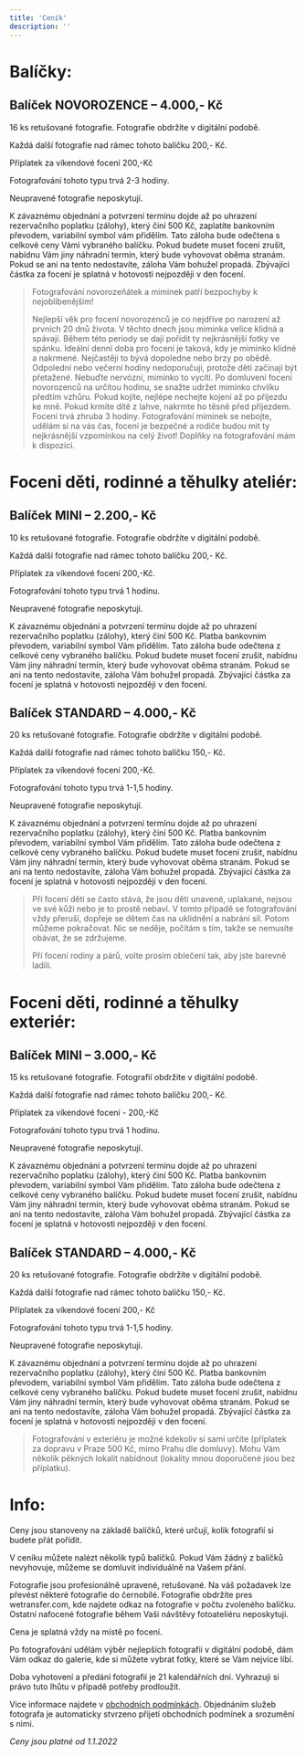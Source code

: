 ```yaml
---
title: 'Ceník'
description: ''
---
```


# Balíčky:

## Balíček NOVOROZENCE – 4.000,- Kč

16 ks retušované fotografie. Fotografie obdržíte v digitální podobě.

Každá další fotografie nad rámec tohoto balíčku 200,- Kč.

Příplatek za víkendové focení 200,-Kč

Fotografování tohoto typu trvá 2-3 hodiny.

Neupravené fotografie neposkytují.

K závaznému objednání a potvrzení termínu dojde až po uhrazení rezervačního poplatku (zálohy), který činí 500 Kč, zaplatíte bankovním převodem, variabilní symbol vám přidělím. Tato záloha bude odečtena s celkové ceny Vámi vybraného balíčku. Pokud budete muset foceni zrušit, nabídnu Vám jiny náhradní termín, který bude vyhovovat oběma stranám. Pokud se ani na tento nedostavíte, záloha Vám bohužel propadá. Zbývající částka za focení je splatná v hotovosti nejpozději v den focení.

> Fotografování novorozeňátek a miminek patří bezpochyby k nejoblíbenějším!
>
> Nejlepší věk pro focení novorozenců je co nejdříve po narození až prvních 20 dnů života. V těchto dnech jsou miminka velice klidná a spávají. Během této periody se dají pořídit ty nejkrásnější fotky ve spánku. Ideální denní doba pro focení je taková, kdy je miminko klidné a nakrmené. Nejčastěji to bývá dopoledne nebo brzy po obědě. Odpolední nebo večerní hodiny nedoporučuji, protože děti začínají být přetažené. Nebuďte nervózní, miminko to vycítí. Po domluvení focení novorozenců na určitou hodinu, se snažte udržet miminko chvilku předtím vzhůru. Pokud kojíte, nejlépe nechejte kojení až po příjezdu ke mně. Pokud krmíte dítě z lahve, nakrmte ho těsně před příjezdem. Focení trvá zhruba 3 hodiny. Fotografování miminek se nebojte, udělám si na vás čas, focení je bezpečné a rodiče budou mit ty nejkrásnější vzpomínkou na celý život! Doplňky na fotografování mám k dispozici.

# **Foceni děti, rodinné a těhulky ateliér:**

## Balíček MINI – 2.200,- Kč

10 ks retušované fotografie. Fotografie obdržíte v digitální podobě.

Každá další fotografie nad rámec tohoto balíčku 200,- Kč.

Příplatek za víkendové focení 200,-Kč.

Fotografování tohoto typu trvá 1 hodinu.

Neupravené fotografie neposkytují.

K závaznému objednání a potvrzení termínu dojde až po uhrazení rezervačního poplatku (zálohy), který činí 500 Kč. Platba bankovním převodem, variabilní symbol Vám přidělím. Tato záloha bude odečtena z celkové ceny vybraného balíčku. Pokud budete muset focení zrušit, nabídnu Vám jiny náhradní termín, který bude vyhovovat oběma stranám. Pokud se ani na tento nedostavíte, záloha Vám bohužel propadá. Zbývající částka za focení je splatná v hotovosti nejpozději v den focení.

## Balíček STANDARD – 4.000,- Kč

20 ks retušované fotografie. Fotografie obdržíte v digitální podobě.

Každá další fotografie nad rámec tohoto balíčku 150,- Kč.

Příplatek za víkendové focení 200,-Kč.

Fotografování tohoto typu trvá 1-1,5 hodiny.

Neupravené fotografie neposkytují.

K závaznému objednání a potvrzení termínu dojde až po uhrazení rezervačního poplatku (zálohy), který činí 500 Kč. Platba bankovním převodem, variabilní symbol Vám přidělím. Tato záloha bude odečtena z celkové ceny vybraného balíčku. Pokud budete muset focení zrušit, nabídnu Vám jiny náhradní termín, který bude vyhovovat oběma stranám. Pokud se ani na tento nedostavíte, záloha Vám bohužel propadá. Zbývající částka za focení je splatná v hotovosti nejpozději v den focení.

> Při focení dětí se často stává, že jsou děti unavené, uplakané, nejsou ve své kůži nebo je to prostě nebaví. V tomto případě se fotografování vždy přeruší, dopřeje se dětem čas na uklidnění a nabrání sil. Potom můžeme pokračovat. Nic se neděje, počítám s tím, takže se nemusíte obávat, že se zdržujeme.
>
> Pří focení rodiny a párů, volte prosím oblečení tak, aby jste barevně ladili.

# **Foceni děti, rodinné a těhulky exteriér:**

## Balíček MINI – 3.000,- Kč

15 ks retušované fotografie. Fotografií obdržíte v digitální podobě.

Každá další fotografie nad rámec tohoto balíčku 200,- Kč.

Příplatek za víkendové focení - 200,-Kč

Fotografování tohoto typu trvá 1 hodinu.

Neupravené fotografie neposkytují.

K závaznému objednání a potvrzení termínu dojde až po uhrazení rezervačního poplatku (zálohy), který činí 500 Kč. Platba bankovním převodem, variabilní symbol Vám přidělím. Tato záloha bude odečtena z celkové ceny vybraného balíčku. Pokud budete muset focení zrušit, nabídnu Vám jiny náhradní termín, který bude vyhovovat oběma stranám. Pokud se ani na tento nedostavíte, záloha Vám bohužel propadá. Zbývající částka za focení je splatná v hotovosti nejpozději v den focení.

## Balíček STANDARD – 4.000,- Kč

20 ks retušované fotografie. Fotografie obdržíte v digitální podobě.

Každá další fotografie nad rámec tohoto balíčku 150,- Kč.

Příplatek za víkendové focení 200,- Kč

Fotografování tohoto typu trvá 1-1,5 hodiny.

Neupravené fotografie neposkytuji.

K závaznému objednání a potvrzení termínu dojde až po uhrazení rezervačního poplatku (zálohy), který činí 500 Kč. Platba bankovním převodem, variabilní symbol Vám přidělím. Tato záloha bude odečtena z celkové ceny vybraného balíčku. Pokud budete muset focení zrušit, nabídnu Vám jiny náhradní termín, který bude vyhovovat oběma stranám. Pokud se ani na tento nedostavíte, záloha Vám bohužel propadá. Zbývající částka za focení je splatná v hotovosti nejpozději v den focení.

> Fotografování v exteriéru je možné kdekoliv si sami určíte (příplatek za dopravu v Praze 500 Kč, mimo Prahu dle domluvy). Mohu Vám několik pěkných lokalit nabídnout (lokality mnou doporučené jsou bez příplatku).

# Info: 

Ceny jsou stanoveny na základě balíčků, které určují, kolik fotografií si budete přát pořídit.

V ceníku můžete nalézt několik typů balíčků. Pokud Vám žádný z balíčků nevyhovuje, můžeme se domluvit individuálně na Vašem přání.

Fotografie jsou profesionálně upravené, retušované. Na váš požadavek lze převést některé fotografie do černobílé.
Fotografie obdržíte pres wetransfer.com, kde najdete odkaz na fotografie v počtu zvoleného balíčku. Ostatní nafocené fotografie během Vaši návštěvy fotoateliéru neposkytuji.

Cena je splatná vždy na místě po focení.

Po fotografování udělám výběr nejlepších fotografii v digitální podobě, dám Vám odkaz do galerie, kde si můžete vybrat fotky, které se Vám nejvíce líbí.

Doba vyhotovení a předání fotografií je 21 kalendářních dní. Vyhrazuji si právo tuto lhůtu v případě potřeby prodloužit.

Vice informace najdete v [obchodních podmínkách](/policy). Objednáním služeb fotografa je automaticky stvrzeno přijetí obchodních podmínek a srozumění s nimi.

_Ceny jsou platné od 1.1.2022_
